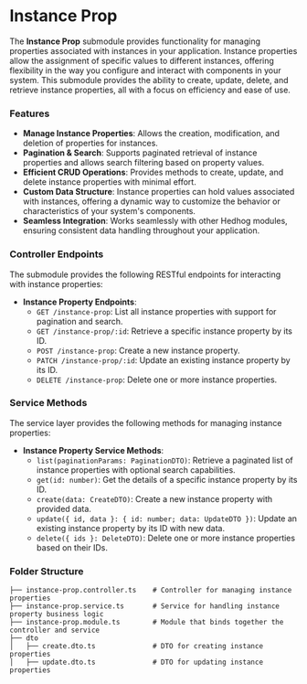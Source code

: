 # Instance Prop

The **Instance Prop** submodule provides functionality for managing properties associated with instances in your application. Instance properties allow the assignment of specific values to different instances, offering flexibility in the way you configure and interact with components in your system. This submodule provides the ability to create, update, delete, and retrieve instance properties, all with a focus on efficiency and ease of use.

### Features

- **Manage Instance Properties**: Allows the creation, modification, and deletion of properties for instances.
- **Pagination & Search**: Supports paginated retrieval of instance properties and allows search filtering based on property values.
- **Efficient CRUD Operations**: Provides methods to create, update, and delete instance properties with minimal effort.
- **Custom Data Structure**: Instance properties can hold values associated with instances, offering a dynamic way to customize the behavior or characteristics of your system's components.
- **Seamless Integration**: Works seamlessly with other Hedhog modules, ensuring consistent data handling throughout your application.

### Controller Endpoints

The submodule provides the following RESTful endpoints for interacting with instance properties:

- **Instance Property Endpoints**:
  - `GET /instance-prop`: List all instance properties with support for pagination and search.
  - `GET /instance-prop/:id`: Retrieve a specific instance property by its ID.
  - `POST /instance-prop`: Create a new instance property.
  - `PATCH /instance-prop/:id`: Update an existing instance property by its ID.
  - `DELETE /instance-prop`: Delete one or more instance properties.

### Service Methods

The service layer provides the following methods for managing instance properties:

- **Instance Property Service Methods**:
  - `list(paginationParams: PaginationDTO)`: Retrieve a paginated list of instance properties with optional search capabilities.
  - `get(id: number)`: Get the details of a specific instance property by its ID.
  - `create(data: CreateDTO)`: Create a new instance property with provided data.
  - `update({ id, data }: { id: number; data: UpdateDTO })`: Update an existing instance property by its ID with new data.
  - `delete({ ids }: DeleteDTO)`: Delete one or more instance properties based on their IDs.

### Folder Structure

```plaintext
├── instance-prop.controller.ts    # Controller for managing instance properties
├── instance-prop.service.ts       # Service for handling instance property business logic
├── instance-prop.module.ts        # Module that binds together the controller and service
├── dto
│   ├── create.dto.ts              # DTO for creating instance properties
│   ├── update.dto.ts              # DTO for updating instance properties
```
